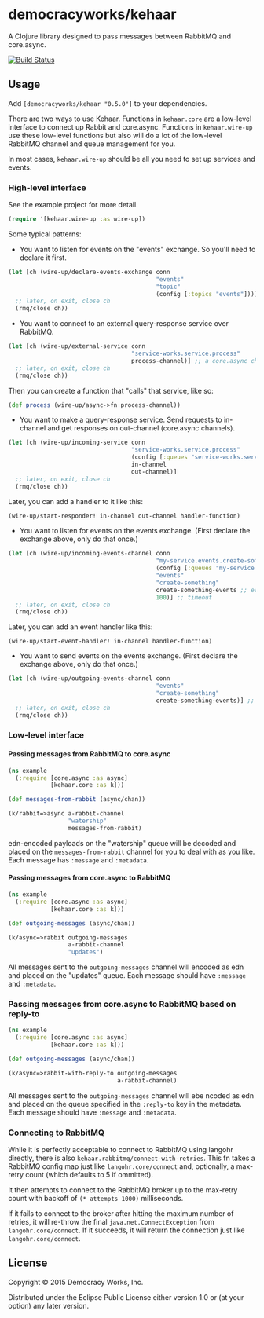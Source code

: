 # democracyworks/kehaar

A Clojure library designed to pass messages between RabbitMQ and core.async.

[![Build Status](https://travis-ci.org/democracyworks/kehaar.svg?branch=master)](https://travis-ci.org/democracyworks/kehaar)

## Usage

Add `[democracyworks/kehaar "0.5.0"]` to your dependencies.

There are two ways to use Kehaar. Functions in `kehaar.core` are a
low-level interface to connect up Rabbit and core.async. Functions in
`kehaar.wire-up` use these low-level functions but also will do a lot
of the low-level RabbitMQ channel and queue management for you.

In most cases, `kehaar.wire-up` should be all you need to set up
services and events.

### High-level interface

See the example project for more detail.

```clojure
(require '[kehaar.wire-up :as wire-up])
```

Some typical patterns:

* You want to listen for events on the "events" exchange. So you'll
  need to declare it first.

```clojure
(let [ch (wire-up/declare-events-exchange conn
                                          "events"
                                          "topic"
                                          (config [:topics "events"]))]
  ;; later, on exit, close ch
  (rmq/close ch))
```

* You want to connect to an external query-response service over
  RabbitMQ.

```clojure
(let [ch (wire-up/external-service conn
                                   "service-works.service.process"
                                   process-channel)] ;; a core.async channel
  ;; later, on exit, close ch
  (rmq/close ch))
```

Then you can create a function that "calls" that service, like so:

```clojure
(def process (wire-up/async->fn process-channel))
```

* You want to make a query-response service. Send requests to
  in-channel and get responses on out-channel (core.async channels).


```clojure
(let [ch (wire-up/incoming-service conn
                                   "service-works.service.process"
                                   (config [:queues "service-works.service.process"])
                                   in-channel
                                   out-channel)]
  ;; later, on exit, close ch
  (rmq/close ch))
```

Later, you can add a handler to it like this:

```clojure
(wire-up/start-responder! in-channel out-channel handler-function)
```

* You want to listen for events on the events exchange. (First declare
  the exchange above, only do that once.)

```clojure
(let [ch (wire-up/incoming-events-channel conn
                                          "my-service.events.create-something"
                                          (config [:queues "my-service.events.create-something"])
                                          "events"
                                          "create-something"
                                          create-something-events ;; events core.async channel
                                          100)] ;; timeout
  ;; later, on exit, close ch
  (rmq/close ch))
```

Later, you can add an event handler like this:

```
(wire-up/start-event-handler! in-channel handler-function)
```

* You want to send events on the events exchange. (First declare the
  exchange above, only do that once.)

```clojure
(let [ch (wire-up/outgoing-events-channel conn
                                          "events"
                                          "create-something"
                                          create-something-events)] ;; events core.async channel
  ;; later, on exit, close ch
  (rmq/close ch))
```

### Low-level interface

#### Passing messages from RabbitMQ to core.async

```clojure
(ns example
  (:require [core.async :as async]
            [kehaar.core :as k]))

(def messages-from-rabbit (async/chan))

(k/rabbit=>async a-rabbit-channel
                 "watership"
                 messages-from-rabbit)
```

edn-encoded payloads on the "watership" queue will be decoded and
placed on the `messages-from-rabbit` channel for you to deal with as
you like. Each message has `:message` and `:metadata`.

#### Passing messages from core.async to RabbitMQ

```clojure
(ns example
  (:require [core.async :as async]
            [kehaar.core :as k]))

(def outgoing-messages (async/chan))

(k/async=>rabbit outgoing-messages
                 a-rabbit-channel
                 "updates")
```

All messages sent to the `outgoing-messages` channel will encoded as
edn and placed on the "updates" queue. Each message should have
`:message` and `:metadata`.

### Passing messages from core.async to RabbitMQ based on reply-to

```clojure
(ns example
  (:require [core.async :as async]
            [kehaar.core :as k]))

(def outgoing-messages (async/chan))

(k/async=>rabbit-with-reply-to outgoing-messages
                               a-rabbit-channel)
```

All messages sent to the `outgoing-messages` channel will ebe ncoded
as edn and placed on the queue specified in the `:reply-to` key in the
metadata. Each message should have `:message` and `:metadata`.

### Connecting to RabbitMQ

While it is perfectly acceptable to connect to RabbitMQ using langohr
directly, there is also `kehaar.rabbitmq/connect-with-retries`. This
fn takes a RabbitMQ config map just like `langohr.core/connect` and,
optionally, a max-retry count (which defaults to 5 if ommitted).

It then attempts to connect to the RabbitMQ broker up to the max-retry
count with backoff of `(* attempts 1000)` milliseconds.

If it fails to connect to the broker after hitting the maximum number
of retries, it will re-throw the final `java.net.ConnectException`
from `langohr.core/connect`.  If it succeeds, it will return the
connection just like `langohr.core/connect`.

## License

Copyright © 2015 Democracy Works, Inc.

Distributed under the Eclipse Public License either version 1.0 or (at
your option) any later version.
